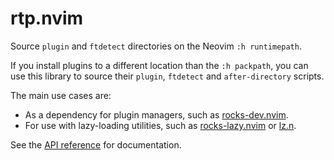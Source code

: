 # rtp.nvim

Source `plugin` and `ftdetect` directories on the Neovim `:h runtimepath`.

If you install plugins to a different location than the `:h packpath`,
you can use this library to source their
`plugin`, `ftdetect` and `after-directory` scripts.

The main use cases are:

- As a dependency for plugin managers,
  such as [rocks-dev.nvim](https://github.com/nvim-neorocks/rocks-dev.nvim).
- For use with lazy-loading utilities,
  such as [rocks-lazy.nvim](https://github.com/nvim-neorocks/rocks-lazy.nvim)
  or [lz.n](https://github.com/nvim-neorocks/lz.n).

See the [API reference](./doc/rtp_nvim.txt) for documentation.
